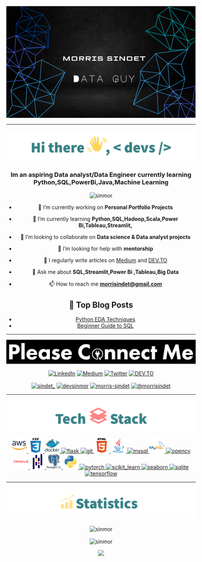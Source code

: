 <div align="center">
<img src="img/1.png">


---

<img src="img/hi_there.png">
<h3 align="center">Im an aspiring Data analyst/Data Engineer currently learning Python,SQL,PowerBi,Java,Machine Learning</h3>

<p align="center"> <img src="https://komarev.com/ghpvc/?username=sinmor&label=Profile%20views&color=0e75b6&style=flat" alt="sinmor" /> </p>

- 🔭 I’m currently working on **Personal Portfolio Projects**

- 🌱 I’m currently learning **Python,SQL,Hadoop,Scala,Power Bi,Tableau,Streamlit,**

- 👯 I’m looking to collaborate on **Data science & Data analyst projects**

- 🤝 I’m looking for help with **mentorship**

- 📝 I regularly write articles on [Medium](https://medium.com/@morrisindet) and [DEV.TO](https://dev.to/sindet_)

- 💬 Ask me about **SQL,Streamlit,Power Bi ,Tableau,Big Data**

- 📫 How to reach me **morrisindet@gmail.com**

## 📝 Top Blog Posts
<!-- BLOG-POST-LIST:START -->
-   [Python EDA Techniques ](https://medium.com/@morrisindet/10-mind-blowing-data-insights-unlocked-by-pythons-eda-techniques-a018858eb505)
-   [Beginner Guide to SQL ](https://medium.com/@morrisindet/unlock-your-data-a-beginners-guide-to-sql-for-data-analysis-f4b06201da)

<!-- BLOG-POST-LIST:END -->

---

<img src="img/connect.png">

[![LinkedIn](https://img.shields.io/badge/linkedin-%230077B5.svg?style=for-the-badge&logo=linkedin&logoColor=white)](https://www.linkedin.com/in/morris-sindet/)
[![Medium](https://img.shields.io/badge/Medium-12100E?style=for-the-badge&logo=medium&logoColor=white)](https://medium.com/@morris-sindet)
[![Twitter](https://img.shields.io/badge/Twitter-1DA1F2?style=for-the-badge&logo=twitter&logoColor=white)](https://medium.com/@morris-sindet)
[![DEV.TO](https://img.shields.io/badge/dev.to-0A0A0A?style=for-the-badge&logo=devdotto&logoColor=white)](https://medium.com/@morris-sindet)

 
<p align="center">
<a href="https://dev.to/sindet_" target="blank"><img align="center" src="https://raw.githubusercontent.com/rahuldkjain/github-profile-readme-generator/master/src/images/icons/Social/devto.svg" alt="sindet_" height="30" width="40" /></a>
<a href="https://twitter.com/devsinmor" target="blank"><img align="center" src="https://raw.githubusercontent.com/rahuldkjain/github-profile-readme-generator/master/src/images/icons/Social/twitter.svg" alt="devsinmor" height="30" width="40" /></a>
<a href="https://linkedin.com/in/morris-sindet" target="blank"><img align="center" src="https://raw.githubusercontent.com/rahuldkjain/github-profile-readme-generator/master/src/images/icons/Social/linked-in-alt.svg" alt="morris-sindet" height="30" width="40" /></a>
<a href="https://medium.com/@morrisindet" target="blank"><img align="center" src="https://raw.githubusercontent.com/rahuldkjain/github-profile-readme-generator/master/src/images/icons/Social/medium.svg" alt="@morrisindet" height="30" width="40" /></a>
</p>

---

<img src="img/tech_stack.png">

<p align="center"> <a href="https://aws.amazon.com" target="_blank" rel="noreferrer"> <img src="https://raw.githubusercontent.com/devicons/devicon/master/icons/amazonwebservices/amazonwebservices-original-wordmark.svg" alt="aws" width="40" height="40"/> </a> <a href="https://www.w3schools.com/css/" target="_blank" rel="noreferrer"> <img src="https://raw.githubusercontent.com/devicons/devicon/master/icons/css3/css3-original-wordmark.svg" alt="css3" width="40" height="40"/> </a> <a href="https://www.docker.com/" target="_blank" rel="noreferrer"> <img src="https://raw.githubusercontent.com/devicons/devicon/master/icons/docker/docker-original-wordmark.svg" alt="docker" width="40" height="40"/> </a> <a href="https://flask.palletsprojects.com/" target="_blank" rel="noreferrer"> <img src="https://www.vectorlogo.zone/logos/pocoo_flask/pocoo_flask-icon.svg" alt="flask" width="40" height="40"/> </a> <a href="https://git-scm.com/" target="_blank" rel="noreferrer"> <img src="https://www.vectorlogo.zone/logos/git-scm/git-scm-icon.svg" alt="git" width="40" height="40"/> </a> <a href="https://www.w3.org/html/" target="_blank" rel="noreferrer"> <img src="https://raw.githubusercontent.com/devicons/devicon/master/icons/html5/html5-original-wordmark.svg" alt="html5" width="40" height="40"/> </a> <a href="https://www.java.com" target="_blank" rel="noreferrer"> <img src="https://raw.githubusercontent.com/devicons/devicon/master/icons/java/java-original.svg" alt="java" width="40" height="40"/> </a> <a href="https://www.microsoft.com/en-us/sql-server" target="_blank" rel="noreferrer"> <img src="https://www.svgrepo.com/show/303229/microsoft-sql-server-logo.svg" alt="mssql" width="40" height="40"/> </a> <a href="https://www.mysql.com/" target="_blank" rel="noreferrer"> <img src="https://raw.githubusercontent.com/devicons/devicon/master/icons/mysql/mysql-original-wordmark.svg" alt="mysql" width="40" height="40"/> </a> <a href="https://opencv.org/" target="_blank" rel="noreferrer"> <img src="https://www.vectorlogo.zone/logos/opencv/opencv-icon.svg" alt="opencv" width="40" height="40"/> </a> <a href="https://www.oracle.com/" target="_blank" rel="noreferrer"> <img src="https://raw.githubusercontent.com/devicons/devicon/master/icons/oracle/oracle-original.svg" alt="oracle" width="40" height="40"/> </a> <a href="https://pandas.pydata.org/" target="_blank" rel="noreferrer"> <img src="https://raw.githubusercontent.com/devicons/devicon/2ae2a900d2f041da66e950e4d48052658d850630/icons/pandas/pandas-original.svg" alt="pandas" width="40" height="40"/> </a> <a href="https://www.postgresql.org" target="_blank" rel="noreferrer"> <img src="https://raw.githubusercontent.com/devicons/devicon/master/icons/postgresql/postgresql-original-wordmark.svg" alt="postgresql" width="40" height="40"/> </a> <a href="https://www.python.org" target="_blank" rel="noreferrer"> <img src="https://raw.githubusercontent.com/devicons/devicon/master/icons/python/python-original.svg" alt="python" width="40" height="40"/> </a> <a href="https://pytorch.org/" target="_blank" rel="noreferrer"> <img src="https://www.vectorlogo.zone/logos/pytorch/pytorch-icon.svg" alt="pytorch" width="40" height="40"/> </a> <a href="https://scikit-learn.org/" target="_blank" rel="noreferrer"> <img src="https://upload.wikimedia.org/wikipedia/commons/0/05/Scikit_learn_logo_small.svg" alt="scikit_learn" width="40" height="40"/> </a> <a href="https://seaborn.pydata.org/" target="_blank" rel="noreferrer"> <img src="https://seaborn.pydata.org/_images/logo-mark-lightbg.svg" alt="seaborn" width="40" height="40"/> </a> <a href="https://www.sqlite.org/" target="_blank" rel="noreferrer"> <img src="https://www.vectorlogo.zone/logos/sqlite/sqlite-icon.svg" alt="sqlite" width="40" height="40"/> </a> <a href="https://www.tensorflow.org" target="_blank" rel="noreferrer"> <img src="https://www.vectorlogo.zone/logos/tensorflow/tensorflow-icon.svg" alt="tensorflow" width="40" height="40"/> </a> </p>

---
<img src="img/statistics.png">
<p><img align="center" src="https://github-readme-stats.vercel.app/api/top-langs?username=sinmor&show_icons=true&locale=en&layout=compact" alt="sinmor" /></p>

<p><img align="center" src="https://github-readme-streak-stats.herokuapp.com/?user=sinmor&" alt="sinmor" /></p>


<img
  src="https://wakatime.com/share/@DEV8/32c24f88-9683-4a36-b2b8-894df88e6e00.svg" height="400"
/>